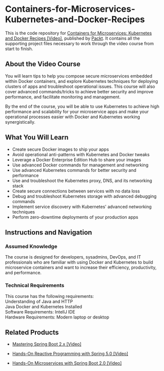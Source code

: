 # Containers-for-Microservices-Kubernetes-and-Docker-Recipes
This is the code repository for [Containers for Microservices: Kubernetes and Docker Recipes [Video]](TBD), published by [Packt](https://www.packtpub.com/?utm_source=github). It contains all the supporting project files necessary to work through the video course from start to finish.

 

## About the Video Course
You will learn tips to help you compose secure microservices embedded within Docker containers, and explore Kubernetes techniques for deploying clusters of apps and troubleshoot operational issues. This course will also cover advanced commands/tricks to achieve better security and improve performance, and facilitate monitoring and management.

By the end of the course, you will be able to use Kubernetes to achieve high performance and scalability for your microservice apps and make your operational processes easier with Docker and Kubernetes working synergistically.
 

<H2>What You Will Learn</H2>
<DIV class=book-info-will-learn-text>
<UL>
<LI>Create secure Docker images to ship your apps
<LI>Avoid operational anti-patterns with Kubernetes and Docker tweaks
<LI>Leverage a Docker Enterprise Edition Hub to share your images
<LI>Use advanced Docker commands for management and networking
<LI>Use advanced Kubernetes commands for better security and performance
<LI>Use and troubleshoot the Kubernetes proxy, DNS, and its networking stack
<LI>Create secure connections between services with no data loss
<LI>Debug and troubleshoot Kubernetes storage with advanced debugging commands
<LI>Implement service discovery with Kubernetes' advanced networking techniques
<LI>Perform zero-downtime deployments of your production apps
</LI></UL></DIV>

## Instructions and Navigation
### Assumed Knowledge
The course is designed for developers, sysadmins, DevOps, and IT professionals who are familiar with using Docker and Kubernetes to build microservice containers and want to increase their efficiency, productivity, and performance.

### Technical Requirements
This course has the following requirements:<br/>
Understanding of Java and HTTP <br/>
Java Docker and Kubernetes Installed </br>
Software Requirements: IntellJ IDE <br/>
Hardware Requirements: Modern laptop or desktop <br/> 

 

## Related Products
* [Mastering Spring Boot 2.x [Video]](https://www.packtpub.com/programming/mastering-spring-boot-2-x-video)

 

* [Hands-On Reactive Programming with Spring 5.0 [Video]](https://www.packtpub.com/programming/hands-on-reactive-programming-with-spring-5-0-video)

 

* [Hands-On Microservices with Spring Boot 2.0 [Video]](https://www.packtpub.com/application-development/hands-microservices-spring-boot-20-video)
